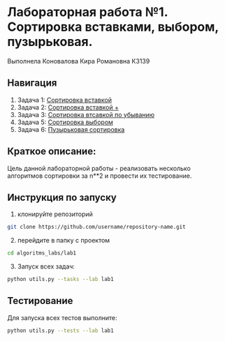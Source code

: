Лабораторная работа №1. Сортировка вставками, выбором, пузырьковая.
========
Выполнела Коновалова Кира Романовна К3139

## Навигация

1. Задача 1: [Сортировка вставкой](https://github.com/kira-ko/algoritms_labs/tree/main/lab1/task1)
2. Задача 2: [Сортировка вставкой +](https://github.com/kira-ko/algoritms_labs/tree/main/lab1/task2)
3. Задача 3: [Сортировка втсавкой по убыванию](https://github.com/kira-ko/algoritms_labs/tree/main/lab1/task3)
4. Задача 5: [Сортировка выбором](https://github.com/kira-ko/algoritms_labs/tree/main/lab1/task5)
5. Задача 6: [Пузырьковая сортировка](https://github.com/kira-ko/algoritms_labs/tree/main/lab1/task6)

Краткое описание:
------
Цель данной лабораторной работы - реализовать несколько алгоритмов сортировки за n**2 и провести их тестирование.


Инструкция по запуску
----
1. клонируйте репозиторий
 ```bash
git clone https://github.com/username/repository-name.git
```
2. перейдите в папку с проектом
 ```bash
cd algoritms_labs/lab1
```
3. Запуск всех задач:
 ```bash
python utils.py --tasks --lab lab1
```

Тестирование
-----
Для запуска всех тестов выполните:
 ```bash
python utils.py --tests --lab lab1
```


